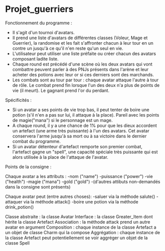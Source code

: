 # Projet_guerriers

Fonctionnement du programme :

- Il s'agit d'un tournoi d'avatars. 
- Il prend une liste d'avatars de différentes classes (Voleur, Mage et Guerrier), la randomise et les fait s'affronter chacun à leur tour en un contre un jusqu'à ce qu'il n'en reste qu'un seul en vie.
- L'utilisateur peut utiliser une liste préfaite ou créer chacun des avatars composant ladite liste.
- Chaque round est précédé d'une scène où les deux avatars qui vont combattre peuvent parler à des PNJs présents dans l'arène et leur acheter des potions avec leur or si ces derniers sont des marchands.
- Les combats sont au tour par tour : chaque avatar attaque l'autre à tour de rôle. Le combat prend fin lorsque l'un des deux n'a plus de points de vie  (il meurt). Le gagnant prend l'or du perdant.

Spécificités :

- Si un avatar a ses points de vie trop bas, il peut tenter de boire une potion (s'il n'en a pas sur lui, il attaque à la place). Pareil avec les points de magie("mana") si le personnage est un mage.
- A chaque round, il y a une chance de 1% pour que les dieux accordent un artefact (une arme très puissante) à l'un des avatars. Cet avatar conservera l'arme jusqu'à sa mort ou à sa victoire dans le dernier combat du programme.
- Si un avatar détenteur d'artefact remporte son premier combat, l'artefact gagne un "spell", une capacité spéciale très puissante qui est alors utilisée à la place de l'attaque de l'avatar.

Points de la consigne :

Chaque avatar a les attributs :
-nom ("name")
-puissance ("power")
-vie ("health")
-magie ("mana")
-gold ("gold")
-(d'autres attibuts non-demandés dans la consigne sont présents)

Chaque avatar peut (entre autres choses):
-saluer via la méthode salute()
-attaquer via la méthode attack()
-boire une potion via la méthode drink_potion()

Classe abstraite : la classe Avatar
Interface : la classe Greater_Item dont hérite la classe Artefact
Association : la méthode attack prend un autre avatar en argument
Composition : chaque instance de la classe Artefact a un objet de classe Charm qui la compose
Aggrégation : chaque instance de la classe Artefact peut potentiellement se voir aggréger un objet de la classe Spell

